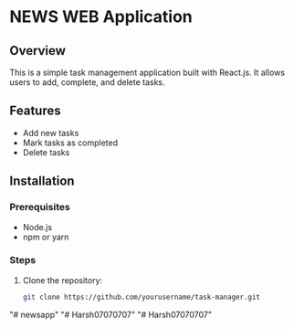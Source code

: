 # NEWS WEB Application

## Overview
This is a simple task management application built with React.js. It allows users to add, complete, and delete tasks.

## Features
- Add new tasks
- Mark tasks as completed
- Delete tasks

## Installation

### Prerequisites
- Node.js
- npm or yarn

### Steps
1. Clone the repository:
   ```bash
   git clone https://github.com/yourusername/task-manager.git
"# newsapp" 
"# Harsh07070707" 
"# Harsh07070707" 
